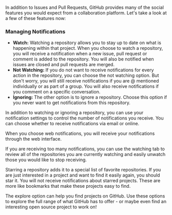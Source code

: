 In addition to Issues and Pull Requests, GitHub provides many of the social features you would expect from a collaboration platform. Let's take a look at a few of these features now:

### Managing Notifications

- **Watch:** Watching a repository allows you to stay up to date on what is happening within that project. When you choose to watch a repository, you will receive a notification when a new issue, pull request or comment is added to the repository. You will also be notified when issues are closed and pull requests are merged.
- **Not Watching:** If you do not want to receive notifications for every action in the repository, you can choose the not watching option. But don't worry, you will still receive notifications if you are @ mentioned individually or as part of a group. You will also receive notifications if you comment on a specific conversation.
- **Ignoring:** The other option is to ignore a repository. Choose this option if you never want to get notifications from this repository.

In addition to watching or ignoring a repository, you can use your notification settings to control the number of notifications you receive. You can choose whether to receive notifications via email or online.

When you choose web notifications, you will receive your notifications through the web interface.

If you are receiving too many notifications, you can use the watching tab to review all of the repositories you are currently watching and easily unwatch those you would like to stop receiving.

Starring a repository adds it to a special list of favorite repositories. If you are just interested in a project and want to find it easily again, you should star it. You will not receive notifications about starred projects. These are more like bookmarks that make these projects easy to find.

The explore option can help you find projects on GitHub. Use these options to explore the full range of what GitHub has to offer - or maybe even find an interesting open source project to work on!
